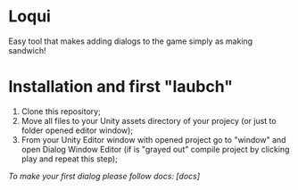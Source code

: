 # Loqui
Easy tool that makes adding dialogs to the game simply as making sandwich!


# Installation and first "laubch"
1. Clone this repository;
2. Move all files to your Unity assets directory of your projecy (or just to folder opened editor window);
3. From your Unity Editor window with opened project go to "window" and open Dialog Window Editor (if is "grayed out" compile project by clicking play and repeat this step);

*To make your first dialog please follow docs: [docs]* 
